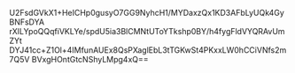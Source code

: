 U2FsdGVkX1+HeICHp0gusyO7GG9NyhcH1/MYDaxzQx1KD3AFbLyUQk4GyBNFsDYA
rXlLYpoQQqfiVKLYe/spdU5ia3BlCMNtUToYTkshp0BY/h4fygFldVYQRAvUmZYt
DYJ41cc+Z1Ol+4IMfunAUEx8QsPXaglEbL3tTGKwSt4PKxxLW0hCCiVNfs2m7Q5V
BVxgHOntGtcNShyLMpg4xQ==
